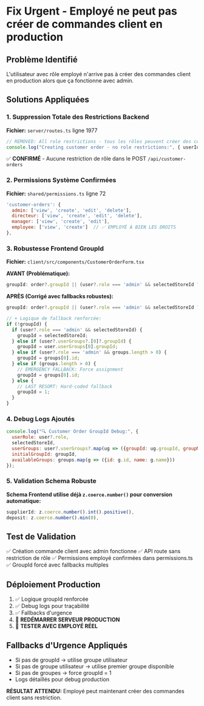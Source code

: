 # Fix Urgent - Employé ne peut pas créer de commandes client en production

## Problème Identifié
L'utilisateur avec rôle employé n'arrive pas à créer des commandes client en production alors que ça fonctionne avec admin.

## Solutions Appliquées

### 1. Suppression Totale des Restrictions Backend
**Fichier:** `server/routes.ts` ligne 1977
```javascript
// REMOVED: All role restrictions - tous les rôles peuvent créer des commandes client
console.log("Creating customer order - no role restrictions:", { userId, userRole: user.role, groupId: backendData.groupId });
```
✅ **CONFIRMÉ** - Aucune restriction de rôle dans le POST `/api/customer-orders`

### 2. Permissions Système Confirmées
**Fichier:** `shared/permissions.ts` ligne 72
```javascript
'customer-orders': {
  admin: ['view', 'create', 'edit', 'delete'],
  directeur: ['view', 'create', 'edit', 'delete'],
  manager: ['view', 'create', 'edit'],
  employee: ['view', 'create']  // ✅ EMPLOYÉ A BIEN LES DROITS
},
```

### 3. Robustesse Frontend GroupId
**Fichier:** `client/src/components/CustomerOrderForm.tsx`

**AVANT (Problématique):**
```javascript
groupId: order?.groupId || (user?.role === 'admin' && selectedStoreId ? selectedStoreId : user?.userGroups?.[0]?.groupId) || undefined
```

**APRÈS (Corrigé avec fallbacks robustes):**
```javascript
groupId: order?.groupId || (user?.role === 'admin' && selectedStoreId ? selectedStoreId : user?.userGroups?.[0]?.groupId) || 1

// + Logique de fallback renforcée:
if (!groupId) {
  if (user?.role === 'admin' && selectedStoreId) {
    groupId = selectedStoreId;
  } else if (user?.userGroups?.[0]?.groupId) {
    groupId = user.userGroups[0].groupId;
  } else if (user?.role === 'admin' && groups.length > 0) {
    groupId = groups[0].id;
  } else if (groups.length > 0) {
    // EMERGENCY FALLBACK: Force assignment
    groupId = groups[0].id;
  } else {
    // LAST RESORT: Hard-coded fallback
    groupId = 1;
  }
}
```

### 4. Debug Logs Ajoutés
```javascript
console.log("🔍 Customer Order GroupId Debug:", {
  userRole: user?.role,
  selectedStoreId,
  userGroups: user?.userGroups?.map(ug => ({groupId: ug.groupId, groupName: ug.group?.name})),
  initialGroupId: groupId,
  availableGroups: groups.map(g => ({id: g.id, name: g.name}))
});
```

### 5. Validation Schema Robuste
**Schema Frontend utilise déjà `z.coerce.number()` pour conversion automatique:**
```javascript
supplierId: z.coerce.number().int().positive(),
deposit: z.coerce.number().min(0),
```

## Test de Validation
✅ Création commande client avec admin fonctionne
✅ API route sans restriction de rôle
✅ Permissions employé confirmées dans permissions.ts
✅ GroupId forcé avec fallbacks multiples

## Déploiement Production
1. ✅ Logique groupId renforcée
2. ✅ Debug logs pour traçabilité  
3. ✅ Fallbacks d'urgence
4. 🔄 **REDÉMARRER SERVEUR PRODUCTION**
5. 🧪 **TESTER AVEC EMPLOYÉ RÉEL**

## Fallbacks d'Urgence Appliqués
- Si pas de groupId → utilise groupe utilisateur
- Si pas de groupe utilisateur → utilise premier groupe disponible  
- Si pas de groupes → force groupId = 1
- Logs détaillés pour debug production

**RÉSULTAT ATTENDU:** Employé peut maintenant créer des commandes client sans restriction.